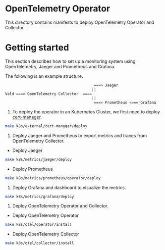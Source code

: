 # OpenTelemetry Operator

This directory contains manifests to deploy OpenTelemetry Operator and Collector.

# Getting started

This section describes how to set up a monitoring system using OpenTelemetry, Jaeger and Prometheus and Grafana.

The following is an example structure.

```
                                        ===> Jaeger
                                       ||
Vald ===> OpenTelemetry Collector  ====
                                       ||
                                        ===> Prometheus <=== Grafana
```

1. To deploy the operator in an Kubernetes Cluster, we first need to deploy [cert-manager](https://cert-manager.io/docs/installation/).

```sh
make k8s/external/cert-manager/deploy
```

1. Deploy Jaeger and Prometheus to export metrics and traces from OpenTelemetry Collector.

- Deploy Jaeger

```sh
make k8s/metrics/jaeger/deploy
```

- Deploy Prometheus

```sh
make k8s/metrics/prometheus/operator/deploy
```

1. Deploy Grafana and dashboard to visualize the metrics.

```sh
make k8s/metrics/grafana/deploy
```

1. Deploy OpenTelemetry Operator and Collector.

- Deploy OpenTelemetry Operator

```sh
make k8s/otel/operator/install
```

- Deploy OpenTelemetry Collector

```sh
make k8s/otel/collector/install
```
